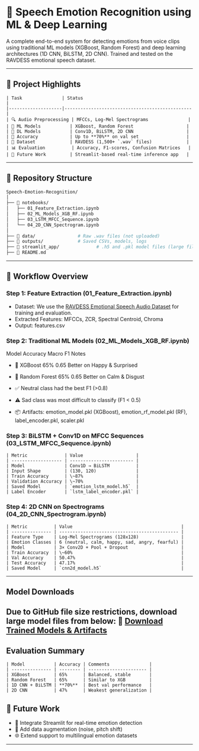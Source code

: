 # 🎤 Speech Emotion Recognition using ML & Deep Learning

A complete end-to-end system for detecting emotions from voice clips using traditional ML models (XGBoost, Random Forest) and deep learning architectures (1D CNN, BiLSTM, 2D CNN). Trained and tested on the RAVDESS emotional speech dataset.

---

## 📌 Project Highlights
```
| Task               | Status                                         |
|--------------------|------------------------------------------------|
| 🔍 Audio Preprocessing | MFCCs, Log-Mel Spectrograms               |
| 🧠 ML Models           | XGBoost, Random Forest                    |
| 🤖 DL Models           | Conv1D, BiLSTM, 2D CNN                    |
| 🎯 Accuracy            | Up to **70%** on val set                  |
| 💾 Dataset             | RAVDESS (1,500+ `.wav` files)             |
| 📊 Evaluation          | Accuracy, F1-scores, Confusion Matrices   |
| 🧠 Future Work         | Streamlit-based real-time inference app   |

```
---

## 📁 Repository Structure

```bash
Speech-Emotion-Recognition/
│
├── 📓 notebooks/
│   ├── 01_Feature_Extraction.ipynb
│   ├── 02_ML_Models_XGB_RF.ipynb
│   ├── 03_LSTM_MFCC_Sequence.ipynb
│   └── 04_2D_CNN_Spectrogram.ipynb
│
├── 📂 data/                # Raw .wav files (not uploaded)
├── 📂 outputs/             # Saved CSVs, models, logs
├── 📂 streamlit_app/              # .h5 and .pkl model files (large files linked below)
├── 📜 README.md
```
---
## 🔧 Workflow Overview
### Step 1: Feature Extraction (01_Feature_Extraction.ipynb)
- Dataset: We use the [RAVDESS Emotional Speech Audio Dataset](https://www.kaggle.com/datasets/uwrfkaggler/ravdess-emotional-speech-audio) for training and evaluation.
- Extracted Features: MFCCs, ZCR, Spectral Centroid, Chroma
- Output: features.csv
### Step 2: Traditional ML Models (02_ML_Models_XGB_RF.ipynb)
Model	Accuracy	Macro F1	Notes
- 🎯 XGBoost	65%	0.65	Better on Happy & Surprised
- 🌲 Random Forest	65%	0.65	Better on Calm & Disgust

- ✅ Neutral class had the best F1 (>0.8)
- ⚠️ Sad class was most difficult to classify (F1 < 0.5)
- 📦 Artifacts: emotion_model.pkl (XGBoost), emotion_rf_model.pkl (RF), label_encoder.pkl, scaler.pkl

### Step 3: BiLSTM + Conv1D on MFCC Sequences (03_LSTM_MFCC_Sequence.ipynb)
```
| Metric              | Value                    |
| ------------------- | ------------------------ |
| Model               | Conv1D → BiLSTM          |
| Input Shape         | (130, 120)               |
| Train Accuracy      | \~87%                    |
| Validation Accuracy | \~70%                    |
| Saved Model         | `emotion_lstm_model.h5`  |
| Label Encoder       | `lstm_label_encoder.pkl` |
```
### Step 4: 2D CNN on Spectrograms (04_2D_CNN_Spectrogram.ipynb)
```
| Metric          | Value                                         |
| --------------- | --------------------------------------------- |
| Feature Type    | Log-Mel Spectrograms (128x128)                |
| Emotion Classes | 6 (neutral, calm, happy, sad, angry, fearful) |
| Model           | 3× Conv2D + Pool + Dropout                    |
| Train Accuracy  | \~60%                                         |
| Val Accuracy    | 50.47%                                        |
| Test Accuracy   | 47.17%                                        |
| Saved Model     | `cnn2d_model.h5`                              |
```
--- 
## Model Downloads

Due to GitHub file size restrictions, download large model files from below:
🔗 [Download Trained Models & Artifacts](https://drive.google.com/drive/folders/15gjFGTaQHEGa1k-tMYmDMdiZoydtCJ_T?usp=sharing)
---
##  Evaluation Summary
```
| Model           | Accuracy | Comments               |
| --------------- | -------- | ---------------------- |
| XGBoost         | 65%      | Balanced, stable       |
| Random Forest   | 65%      | Similar to XGB         |
| 1D CNN + BiLSTM | **70%**  | Best val performance   |
| 2D CNN          | 47%      | Weakest generalization |
```
## 🚀 Future Work
- 🧪 Integrate Streamlit for real-time emotion detection
- 🔁 Add data augmentation (noise, pitch shift)
- 🌐 Extend support to multilingual emotion datasets
--- 
